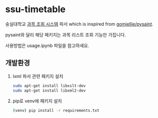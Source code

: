 # ssu-timetable

숭실대학교 [과목 조회 시스템](http://ecc.ssu.ac.kr/sap/bc/webdynpro/sap/zcmw2100?sap-language=KO#) 파서 
which is inspired from [gomjellie/pysaint](https://github.com/gomjellie/pysaint).

pysaint와 달리 해당 패키지는 과목 리스트 조회 기능만 가집니다.

사용방법은 usage.ipynb 파일을 참고하세요.

## 개발환경
1. lxml 파서 관련 패키지 설치
    ```bash
    sudo apt-get install libxslt-dev
    sudo apt-get install libxml2-dev
    ```
1. pip로 venv에 패키지 설치
    ```bash
    (venv) pip install -r requirements.txt
    ```
